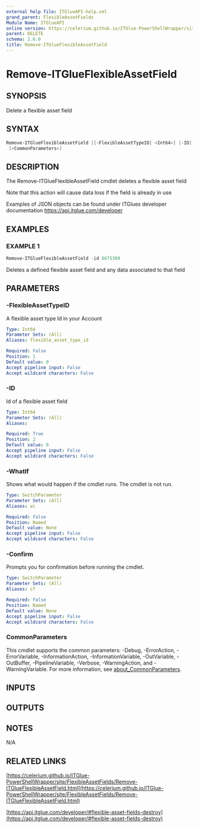 ```yaml
---
external help file: ITGlueAPI-help.xml
grand_parent: FlexibleAssetFields
Module Name: ITGlueAPI
online version: https://celerium.github.io/ITGlue-PowerShellWrapper/site/FlexibleAssetFields/Remove-ITGlueFlexibleAssetField.html
parent: DELETE
schema: 2.0.0
title: Remove-ITGlueFlexibleAssetField
---
```


# Remove-ITGlueFlexibleAssetField

## SYNOPSIS
Delete a flexible asset field

## SYNTAX

```powershell
Remove-ITGlueFlexibleAssetField [[-FlexibleAssetTypeID] <Int64>] [-ID] <Int64> [-WhatIf] [-Confirm]
 [<CommonParameters>]
```

## DESCRIPTION
The Remove-ITGlueFlexibleAssetField cmdlet deletes a flexible asset field

Note that this action will cause data loss if the field is already in use

Examples of JSON objects can be found under ITGlues developer documentation
    https://api.itglue.com/developer

## EXAMPLES

### EXAMPLE 1
```powershell
Remove-ITGlueFlexibleAssetField -id 8675309
```

Deletes a defined flexible asset field and any data associated to that
field

## PARAMETERS

### -FlexibleAssetTypeID
A flexible asset type Id in your Account

```yaml
Type: Int64
Parameter Sets: (All)
Aliases: flexible_asset_type_id

Required: False
Position: 1
Default value: 0
Accept pipeline input: False
Accept wildcard characters: False
```

### -ID
Id of a flexible asset field

```yaml
Type: Int64
Parameter Sets: (All)
Aliases:

Required: True
Position: 2
Default value: 0
Accept pipeline input: False
Accept wildcard characters: False
```

### -WhatIf
Shows what would happen if the cmdlet runs.
The cmdlet is not run.

```yaml
Type: SwitchParameter
Parameter Sets: (All)
Aliases: wi

Required: False
Position: Named
Default value: None
Accept pipeline input: False
Accept wildcard characters: False
```

### -Confirm
Prompts you for confirmation before running the cmdlet.

```yaml
Type: SwitchParameter
Parameter Sets: (All)
Aliases: cf

Required: False
Position: Named
Default value: None
Accept pipeline input: False
Accept wildcard characters: False
```

### CommonParameters
This cmdlet supports the common parameters: -Debug, -ErrorAction, -ErrorVariable, -InformationAction, -InformationVariable, -OutVariable, -OutBuffer, -PipelineVariable, -Verbose, -WarningAction, and -WarningVariable. For more information, see [about_CommonParameters](http://go.microsoft.com/fwlink/?LinkID=113216).

## INPUTS

## OUTPUTS

## NOTES
N/A

## RELATED LINKS

[https://celerium.github.io/ITGlue-PowerShellWrapper/site/FlexibleAssetFields/Remove-ITGlueFlexibleAssetField.html](https://celerium.github.io/ITGlue-PowerShellWrapper/site/FlexibleAssetFields/Remove-ITGlueFlexibleAssetField.html)

[https://api.itglue.com/developer/#flexible-asset-fields-destroy](https://api.itglue.com/developer/#flexible-asset-fields-destroy)

